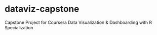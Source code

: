 # dataviz-capstone
Capstone Project for Coursera Data Visualization &amp; Dashboarding with R Specialization

